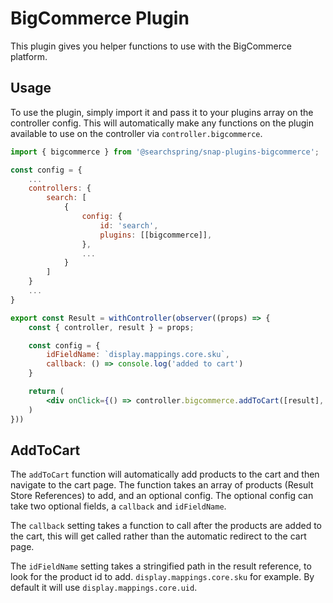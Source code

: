 # BigCommerce Plugin
This plugin gives you helper functions to use with the BigCommerce platform. 


## Usage 
To use the plugin, simply import it and pass it to your plugins array on the controller config. This will automatically make any functions on the plugin available to use on the controller via `controller.bigcommerce`.


```jsx
import { bigcommerce } from '@searchspring/snap-plugins-bigcommerce';

const config = {
	...
	controllers: {
		search: [
			{
				config: {
					id: 'search',
					plugins: [[bigcommerce]],	
				},
                ...
            }
        ]
    }
    ...
}

export const Result = withController(observer((props) => {
	const { controller, result } = props;

    const config = {
        idFieldName: `display.mappings.core.sku`,
        callback: () => console.log('added to cart')
    }

    return (
        <div onClick={() => controller.bigcommerce.addToCart([result], config)}>Add To Cart</div>
    )
}))
```

## AddToCart
The `addToCart` function will automatically add products to the cart and then navigate to the cart page. The function takes an array of products (Result Store References) to add, and an optional config. The optional config can take two optional fields, a `callback` and `idFieldName`. 

The `callback` setting takes a function to call after the products are added to the cart, this will get called rather than the automatic redirect to the cart page. 

The `idFieldName` setting takes a stringified path in the result reference, to look for the product id to add. `display.mappings.core.sku` for example. By default it will use `display.mappings.core.uid`.
